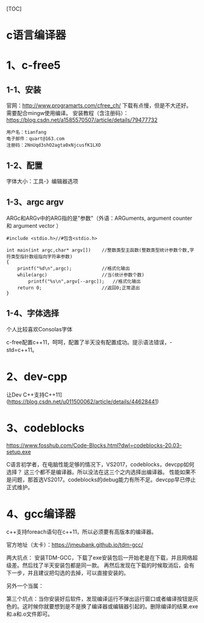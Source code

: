 [TOC]
# c语言编译器

# 1、c-free5
## 1-1、安装
官网：http://www.programarts.com/cfree_ch/
下载有点慢，但是不大还好。
需要配合mingw使用编译。
安装教程（含注册码）：https://blog.csdn.net/a1585570507/article/details/79477732
```
用户名：tianfang
电子邮件：quart@163.com
注册码：2NnUqd3shO2agta0xNjcusfK1LXO
```



## 1-2、配置
字体大小：工具-》编辑器选项


## 1-3、argc argv
ARGc和ARGv中的ARG指的是"参数"（外语：ARGuments, argument counter 和 argument vector ）

```
#include <stdio.h>//#包含<stdio.h>
 
int main(int argc,char* argv[])    //整数类型主函数(整数类型统计参数个数,字符类型指针数组指向字符串参数)
{
    printf("%d\n",argc);           //格式化输出
    while(argc)                    //当(统计参数个数)
        printf("%s\n",argv[--argc]);   //格式化输出
    return 0;                      //返回0;正常退出
}
```

## 1-4、字体选择
个人比较喜欢Consolas字体

c-free配置c++11，呵呵，配置了半天没有配置成功。提示语法错误，-std=c++11。

# 2、dev-cpp
让Dev C++支持C++11](https://blog.csdn.net/u011500062/article/details/44628441)



# 3、codeblocks
https://www.fosshub.com/Code-Blocks.html?dwl=codeblocks-20.03-setup.exe



C语言初学者，在电脑性能足够的情况下，VS2017，codeblocks，devcpp如何选择？
这三个都不是编译器。所以没法在这三个之内选择出编译器。
性能如果不是问题，那首选VS2017。codeblocks的debug能力有所不足。devcpp早已停止正式维护。


# 4、gcc编译器
c++支持foreach语句在c++11，所以必须要有高版本的编译器。

官方地址（太卡）：https://jmeubank.github.io/tdm-gcc/

两大坑点：
安装TDM-GCC，下载了exe安装包后一开始老是在下载，并且网络超级差。然后找了半天安装包都是同一款。
再然后发现在下载的时候取消后，会有下一步，并且建议把勾选的去掉，可以直接安装的。

另外一个当属：

第三个坑点：当你安装好后软件，发现编译运行不弹出运行窗口或者编译按钮是灰色的。这时候你就要想到是不是换了编译器或编辑器引起的。删除编译的结果.exe和.a和.o文件即可。






